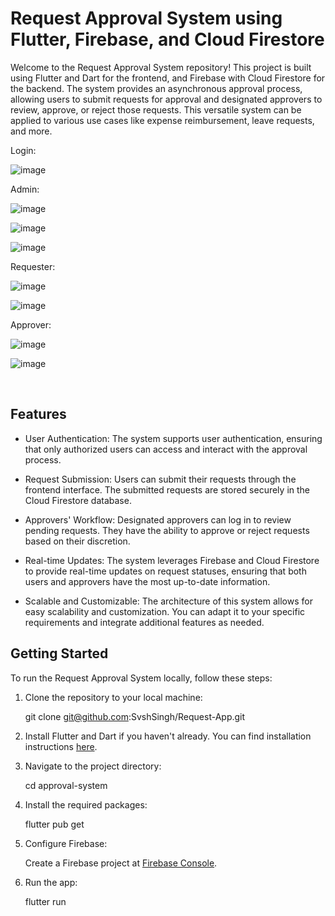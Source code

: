 # Request Approval System using Flutter, Firebase, and Cloud Firestore

Welcome to the Request Approval System repository! This project is built using Flutter and Dart for the frontend, and Firebase with Cloud Firestore for the backend. The system provides an asynchronous approval process, allowing users to submit requests for approval and designated approvers to review, approve, or reject those requests. This versatile system can be applied to various use cases like expense reimbursement, leave requests, and more.


Login:

 ![image](https://github.com/cynthiakonar/approval-system/assets/89989829/25a58ec0-05df-4e4c-b523-866ce6d8037f)

Admin:

 ![image](https://github.com/cynthiakonar/approval-system/assets/89989829/3b54b2d0-de2e-4c38-b784-156e4f224036)
 
 ![image](https://github.com/cynthiakonar/approval-system/assets/89989829/ab31702a-5120-4bdf-8a55-46cc8570592b)

 ![image](https://github.com/cynthiakonar/approval-system/assets/89989829/175b9198-3ee7-4ca8-a517-7d3344d90ac0)

Requester:

 ![image](https://github.com/cynthiakonar/approval-system/assets/89989829/af6cc4e6-bfbe-44d5-a196-662031ea14e0)

 ![image](https://github.com/cynthiakonar/approval-system/assets/89989829/469aef98-67ed-435f-960b-227351b6784f)

Approver:

 ![image](https://github.com/cynthiakonar/approval-system/assets/89989829/f0b81b09-e93c-4bce-b4e2-4df19394b0ea)

 ![image](https://github.com/cynthiakonar/approval-system/assets/89989829/7bb07783-ffae-4ff5-a2a5-d8da91befd9d)


<br>

## Features

- User Authentication: The system supports user authentication, ensuring that only authorized users can access and interact with the approval process.

- Request Submission: Users can submit their requests through the frontend interface. The submitted requests are stored securely in the Cloud Firestore database.

- Approvers' Workflow: Designated approvers can log in to review pending requests. They have the ability to approve or reject requests based on their discretion.

- Real-time Updates: The system leverages Firebase and Cloud Firestore to provide real-time updates on request statuses, ensuring that both users and approvers have the most up-to-date information.

- Scalable and Customizable: The architecture of this system allows for easy scalability and customization. You can adapt it to your specific requirements and integrate additional features as needed.

## Getting Started

To run the Request Approval System locally, follow these steps:

1. Clone the repository to your local machine:
   
   git clone git@github.com:SvshSingh/Request-App.git

2. Install Flutter and Dart if you haven't already. You can find installation instructions [here](https://docs.flutter.dev/get-started/install).
   
3. Navigate to the project directory:
   
   cd approval-system
   
4. Install the required packages:
   
   flutter pub get
   
5. Configure Firebase:

   Create a Firebase project at [Firebase Console](https://console.firebase.google.com/).

6. Run the app:

   flutter run




